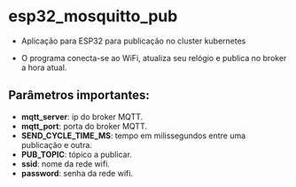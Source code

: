 # esp32_mosquitto_pub

- Aplicação para ESP32 para publicação no cluster kubernetes

- O programa conecta-se ao WiFi, atualiza seu relógio e publica no broker a hora atual.

## Parâmetros importantes:

- __mqtt_server__: ip do broker MQTT.
- __mqtt_port__: porta do broker MQTT.
- __SEND_CYCLE_TIME_MS__: tempo em milissegundos entre uma publicação e outra.
- __PUB_TOPIC__: tópico a publicar.
- __ssid__: nome da rede wifi.
- __password__: senha da rede wifi.